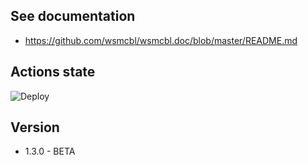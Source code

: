 ## See documentation

* https://github.com/wsmcbl/wsmcbl.doc/blob/master/README.md

## Actions state

![Deploy](https://github.com/wsmcbl/wsmcbl.site/actions/workflows/deploy.yml/badge.svg?branch=master)

## Version

* 1.3.0 - BETA
